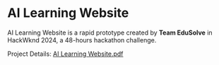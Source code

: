 # AI Learning Website

AI Learning Website is a rapid prototype created by **Team EduSolve** in HackWknd 2024, a 48-hours hackathon challenge.

Project Details: [AI Learning Website.pdf](https://github.com/user-attachments/files/18064874/AI.Learning.Website.pdf)
